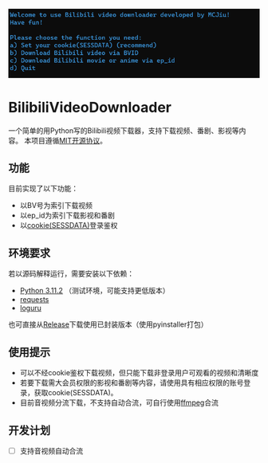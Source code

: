 ![top_img](top_img.png)
# BilibiliVideoDownloader
一个简单的用Python写的Bilibili视频下载器，支持下载视频、番剧、影视等内容。
本项目遵循[MIT开源协议](LICENSE)。
## 功能
目前实现了以下功能：
- 以BV号为索引下载视频
- 以ep_id为索引下载影视和番剧
- 以[cookie(SESSDATA)](https://www.bilibili.com/read/cv12349604)登录鉴权
## 环境要求
若以源码解释运行，需要安装以下依赖：
- [Python 3.11.2](https://www.python.org/) （测试环境，可能支持更低版本）
- [requests](https://pypi.org/project/requests/)
- [loguru](https://pypi.org/project/loguru/)

也可直接从[Release](https://github.com/MCJiu/BilibiliVideoDownloader_Pub/releases)下载使用已封装版本（使用pyinstaller打包）
## 使用提示
- 可以不经cookie鉴权下载视频，但只能下载非登录用户可观看的视频和清晰度
- 若要下载需大会员权限的影视和番剧等内容，请使用具有相应权限的账号登录，获取cookie(SESSDATA)。
- 目前音视频分流下载，不支持自动合流，可自行使用[ffmpeg](https://ffmpeg.org/)合流

## 开发计划
- [ ] 支持音视频自动合流
